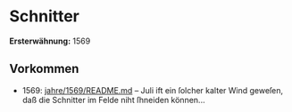# Schnitter

**Ersterwähnung:** 1569

## Vorkommen
- 1569: [jahre/1569/README.md](../jahre/1569/README.md) – Juli ift ein ſolcher kalter Wind geweſen, daß
die Schnitter im Felde niht ſhneiden können...
